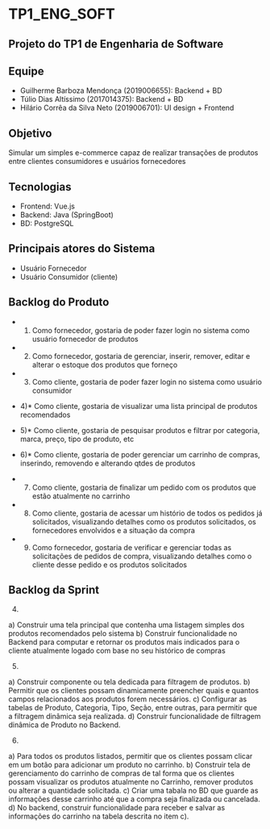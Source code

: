 # TP1_ENG_SOFT
## Projeto do TP1 de Engenharia de Software

## Equipe

- Guilherme Barboza Mendonça (2019006655): Backend + BD
- Túlio Dias Altíssimo (2017014375): Backend + BD
- Hilário Corrêa da Silva Neto (2019006701): UI design + Frontend

## Objetivo

Simular um simples e-commerce capaz de realizar transações de produtos entre clientes consumidores e usuários fornecedores

## Tecnologias

- Frontend: Vue.js
- Backend: Java (SpringBoot)
- BD: PostgreSQL

## Principais atores do Sistema

- Usuário Fornecedor
- Usuário Consumidor (cliente)

## Backlog do Produto

- 1) Como fornecedor, gostaria de poder fazer login no sistema como usuário fornecedor de produtos

- 2) Como fornecedor, gostaria de gerenciar, inserir, remover, editar e alterar o estoque dos produtos que forneço

- 3) Como cliente, gostaria de poder fazer login no sistema como usuário consumidor

- 4)* Como cliente, gostaria de visualizar uma lista principal de produtos recomendados

- 5)* Como cliente, gostaria de pesquisar produtos e filtrar por categoria, marca, preço, tipo de produto, etc

- 6)* Como cliente, gostaria de poder gerenciar um carrinho de compras, inserindo, removendo e alterando qtdes de produtos

- 7) Como cliente, gostaria de finalizar um pedido com os produtos que estão atualmente no carrinho

- 8) Como cliente, gostaria de acessar um histório de todos os pedidos já solicitados, visualizando detalhes como os produtos solicitados, os fornecedores envolvidos e a situação da compra

- 9) Como fornecedor, gostaria de verificar e gerenciar todas as solicitações de pedidos de compra, visualizando detalhes como o cliente desse pedido e os produtos solicitados

## Backlog da Sprint

4)

a) Construir uma tela principal que contenha uma listagem simples dos produtos recomendados pelo sistema
b) Construir funcionalidade no Backend para computar e retornar os produtos mais indicados para o cliente atualmente logado com base no seu histórico de compras

5)

a) Construir componente ou tela dedicada para filtragem de produtos.
b) Permitir que os clientes possam dinamicamente preencher quais e quantos campos relacionados aos produtos forem necessários.
c) Configurar as tabelas de Produto, Categoria, Tipo, Seção, entre outras, para permitir que a filtragem dinâmica seja realizada.
d) Construir funcionalidade de filtragem dinâmica de Produto no Backend.

6)

a) Para todos os produtos listados, permitir que os clientes possam clicar em um botão para adicionar um produto no carrinho.
b) Construir tela de gerenciamento do carrinho de compras de tal forma que os clientes possam visualizar os produtos atualmente no Carrinho, remover produtos ou alterar a quantidade solicitada.
c) Criar uma tabala no BD que guarde as informações desse carrinho até que a compra seja finalizada ou cancelada.
d) No backend, construir funcionalidade para receber e salvar as informações do carrinho na tabela descrita no item c).